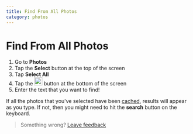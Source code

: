```yaml
---
title: Find From All Photos
category: photos
---
```


# Find From All Photos

1. Go to **Photos**
2. Tap the **Select** button at the top of the screen
3. Tap **Select All**
4. Tap the <img src="https://raw.githubusercontent.com/zjohnzheng/FindHelp/master/images/newSearch.png" height="22"> button at the bottom of the screen
5. Enter the text that you want to find!

If all the photos that you've selected have been [cached](/FindHelp/History/WhatIsTheCache.md), results will appear as you type. If not, then you might need to hit the **search** button on the keyboard.

> Something wrong? [Leave feedback](https://forms.gle/agdyoB9PFfnv8cU1A/)


